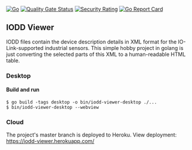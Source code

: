 [![Go](https://github.com/mboyar/iodd-viewer/actions/workflows/go.yml/badge.svg)](https://github.com/mboyar/iodd-viewer/actions/workflows/go.yml)
[![Quality Gate Status](https://sonarcloud.io/api/project_badges/measure?project=mboyar_iodd-viewer&metric=alert_status)](https://sonarcloud.io/summary/new_code?id=mboyar_iodd-viewer)
[![Security Rating](https://sonarcloud.io/api/project_badges/measure?project=mboyar_iodd-viewer&metric=security_rating)](https://sonarcloud.io/summary/new_code?id=mboyar_iodd-viewer)
[![Go Report Card](https://goreportcard.com/badge/github.com/mboyar/iodd-viewer)](https://goreportcard.com/report/github.com/mboyar/iodd-viewer)

## IODD Viewer
IODD files contain the device description details in XML format for the IO-Link-supported industrial sensors. This simple hobby project in golang is just converting the selected parts of this XML to a human-readable HTML table.

### Desktop
#### Build and run

```
$ go build -tags desktop -o bin/iodd-viewer-desktop ./...
$ bin/iodd-viewer-desktop --webview
```

### Cloud
The project's master branch is deployed to Heroku. View deployment: https://iodd-viewer.herokuapp.com/
